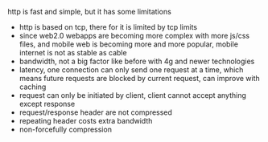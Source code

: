 http is fast and simple, but it has some limitations
- http is based on tcp, there for it is limited by tcp limits
- since web2.0 webapps are becoming more complex with more js/css files, and mobile web is becoming more and more popular, mobile internet is not as stable as cable
- bandwidth, not a big factor like before with 4g and newer technologies
- latency, one connection can only send one request at a time, which means future requests are blocked by current request, can improve with caching
- request can only be initiated by client, client cannot accept anything except response
- request/response header are not compressed
- repeating header costs extra bandwidth
- non-forcefully compression